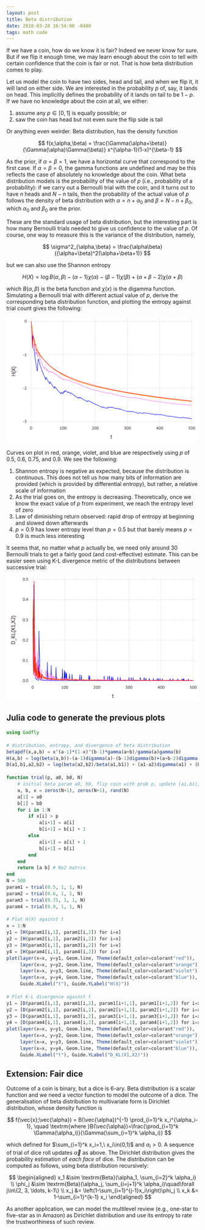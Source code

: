 ```yaml
---
layout: post
title: Beta distribution
date: 2018-03-28 16:54:00 -0400
tags: math code
---
```


If we have a coin, how do we know it is fair? Indeed we never know for sure. But
if we flip it enough time, we may learn enough about the coin to tell with
certain confidence that the coin is fair or not. That is how beta distribution
comes to play.

Let us model the coin to have two sides, head and tail, and when we flip it,
it will land on either side. We are interested in the probability $p$ of, say, it
lands on head. This implicitly defines the probability of it lands on tail to be
$1-p$. If we have no knowledge about the coin at all, we either:

1. assume any $p\in[0,1]$ is equally possible; or
2. saw the coin has head but not even sure the flip side is tail

Or anything even weirder. Beta distribution, has the density function

$$ f(x;\alpha,\beta) = \frac{\Gamma(\alpha+\beta)}{\Gamma(\alpha)\Gamma(\beta)} x^{\alpha-1}(1-x)^{\beta-1} $$

As the prior, if $\alpha=\beta=1$, we have a horizontal curve that correspond to
the first case. If $\alpha=\beta=0$, the gamma functions are undefined and may
be this reflects the case of absolutely no knowledge about the coin. What beta
distribution models is the probability of the value of $p$ (i.e., probability of
a probability): if we carry out a Bernoulli trial with the coin, and it turns
out to have $n$ heads and $N-n$ tails, then the probability of the actual value
of $p$ follows the density of beta distribution with $\alpha=n+\alpha_0$ and
$\beta=N-n+\beta_0$, which $\alpha_0$ and $\beta_0$ are the prior.

These are the standard usage of beta distribution, but the interesting part is
how many Bernoulli trials needed to give us confidence to the value of $p$. Of
course, one way to measure this is the variance of the distribution, namely,

$$ \sigma^2_{\alpha,\beta} = \frac{\alpha\beta}{(\alpha+\beta)^2(\alpha+\beta+1)} $$

but we can also use the Shannon entropy

$$ H(X) = \log B(\alpha,\beta) - (\alpha-1)\chi(\alpha) - (\beta-1)\chi(\beta) + (\alpha+\beta-2)\chi(\alpha+\beta) $$

which $B(\alpha,\beta)$ is the beta function and $\chi(x)$ is the digamma
function. Simulating a Bernoulli trial with different actual value of $p$, 
derive the corresponding beta distribution function, and plotting the entropy
against trial count gives the following:

![](/img/beta_entropy.png)

Curves on plot in red, orange, violet, and blue are respectively using $p$ of
0.5, 0.6, 0.75, and 0.9. We see the following:

1. Shannon entropy is negative as expected, because the distribution is
   continuous. This does not tell us how many bits of information are provided
   (which is provided by differential entropy), but rather, a relative scale of
   information
2. As the trial goes on, the entropy is decreasing. Theoretically, once we know
   the exact value of $p$ from experiment, we reach the entropy level of zero
3. Law of diminishing return observed: rapid drop of entropy at beginning and
   slowed down afterwards
4. $p=0.9$ has lower entropy level than $p=0.5$ but that barely means $p=0.9$ is
   much less interesting

It seems that, no matter what $p$ actually be, we need only around 30 Bernoulli
trials to get a fairly good (and cost-effective) estimate. This can be easier
seen using K-L divergence metric of the distributions between successive trial:

![](/img/beta_divergence.png)

## Julia code to generate the previous plots

```julia
using Gadfly

# distribution, entropy, and divergence of beta distribution
betapdf(x,a,b) = x^(a-1)*(1-x)^(b-1)*gamma(a+b)/gamma(a)gamma(b)
H(a,b) = log(beta(a,b))-(a-1)digamma(a)-(b-1)digamma(b)+(a+b-2)digamma(a+b)
D(a1,b1,a2,b2) = log(beta(a2,b2)/beta(a1,b1)) + (a1-a2)digamma(a1) + (b1-b2)digamma(b1) + (a2-a1+b2-b1)digamma(a1+b1)

function trial(p, a0, b0, N)
    # initial beta param a0, b0, flip coin with prob p, update (ai,bi), up to (aN,bN)
    a, b, x = zeros(N+1), zeros(N+1), rand(N)
    a[1] = a0
    b[1] = b0
    for i in 1:N
        if x[i] > p
            a[i+1] = a[i]
            b[i+1] = b[i] + 1
        else
            a[i+1] = a[i] + 1
            b[i+1] = b[i]
        end
    end
    return [a b] # Nx2 matrix
end
N = 500
param1 = trial(0.5, 1, 1, N)
param2 = trial(0.6, 1, 1, N)
param3 = trial(0.75, 1, 1, N)
param4 = trial(0.9, 1, 1, N)

# Plot H(X) against t
x = 1:N
y1 = [H(param1[i,1], param1[i,2]) for i=x]
y2 = [H(param2[i,1], param2[i,2]) for i=x]
y3 = [H(param3[i,1], param3[i,2]) for i=x]
y4 = [H(param4[i,1], param4[i,2]) for i=x]
plot(layer(x=x, y=y1, Geom.line, Theme(default_color=colorant"red")),
     layer(x=x, y=y2, Geom.line, Theme(default_color=colorant"orange")),
     layer(x=x, y=y3, Geom.line, Theme(default_color=colorant"violet")),
     layer(x=x, y=y4, Geom.line, Theme(default_color=colorant"blue")),
     Guide.XLabel("t"), Guide.YLabel("H(X)"))

# Plot K-L divergence against t
y1 = [D(param1[i,1], param1[i,2], param1[i+1,1], param1[i+1,2]) for i=x]
y2 = [D(param2[i,1], param2[i,2], param2[i+1,1], param2[i+1,2]) for i=x]
y3 = [D(param3[i,1], param3[i,2], param3[i+1,1], param3[i+1,2]) for i=x]
y4 = [D(param4[i,1], param4[i,2], param4[i+1,1], param4[i+1,2]) for i=x]
plot(layer(x=x, y=y1, Geom.line, Theme(default_color=colorant"red")),
     layer(x=x, y=y2, Geom.line, Theme(default_color=colorant"orange")),
     layer(x=x, y=y3, Geom.line, Theme(default_color=colorant"violet")),
     layer(x=x, y=y4, Geom.line, Theme(default_color=colorant"blue")),
     Guide.XLabel("t"), Guide.YLabel("D_KL(X1,X2)"))
```

## Extension: Fair dice

Outcome of a coin is binary, but a dice is 6-ary. Beta distribution is a scalar
function and we need a vector function to model the outcome of a dice. The
generalisation of beta distribution to multivariate form is Dirichlet
distribution, whose density function is

$$ f(\vec{x};\vec{\alpha}) = B(\vec{\alpha})^{-1} \prod_{i=1}^k x_i^{\alpha_i-1}, \quad \textrm{where }B(\vec{\alpha})=\frac{\prod_{i=1}^k \Gamma(\alpha_i)}{\Gamma(\sum_{i=1}^k \alpha_i)} $$

which defined for $\sum_{i=1}^k x_i=1,\ x_i\in(0,1)$ and $\alpha_i>0$. A
sequence of trial of dice roll updates $\vec{\alpha}$ as above. The Dirichlet
distribution gives the probability estimation of *each face* of dice. The distribution
can be computed as follows, using beta distribution recursively:

$$ \begin{aligned}
x_1 &\sim \textrm{Beta}(\alpha_1, \sum_{i=2}^k \alpha_i) \\
\phi_j &\sim \textrm{Beta}(\alpha_j, \sum_{i=j+1}^k \alpha_i)\quad\forall j\in\{2, 3, \ldots, k-1\} \\
x_j &= \left(1-\sum_{i=1}^{j-1}x_i\right)\phi_j \\
x_k &= 1-\sum_{i=1}^{k-1} x_i
\end{aligned} $$

As another application, we can model the multilevel review (e.g., one-star to
five-star as in Amazon) as Dirichlet distribution and use its entropy to rate
the trustworthiness of such review.

